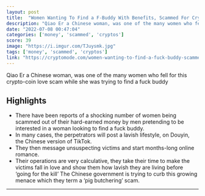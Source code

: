 ```yaml
---
layout: post
title:  "Women Wanting To Find a F-Buddy With Benefits, Scammed For Cryptos – CryptoMode"
description: "Qiao Er a Chinese woman, was one of the many women who fell for this crypto-coin love scam while she was trying to find a fuck buddy"
date: "2022-07-08 00:47:04"
categories: ['money', 'scammed', 'cryptos']
score: 39
image: "https://i.imgur.com/TJuysmk.jpg"
tags: ['money', 'scammed', 'cryptos']
link: "https://cryptomode.com/women-wanting-to-find-a-fuck-buddy-scammed-for-cryptos/"
---
```


Qiao Er a Chinese woman, was one of the many women who fell for this crypto-coin love scam while she was trying to find a fuck buddy

## Highlights

- There have been reports of a shocking number of women being scammed out of their hard-earned money by men pretending to be interested in a woman looking to find a fuck buddy.
- In many cases, the perpetrators will post a lavish lifestyle, on Douyin, the Chinese version of TikTok.
- They then message unsuspecting victims and start months-long online romance.
- Their operations are very calculative, they take their time to make the victims fall in love and show them how lavish they are living before ‘going for the kill’ The Chinese government is trying to curb this growing menace which they term a ‘pig butchering’ scam.

---
